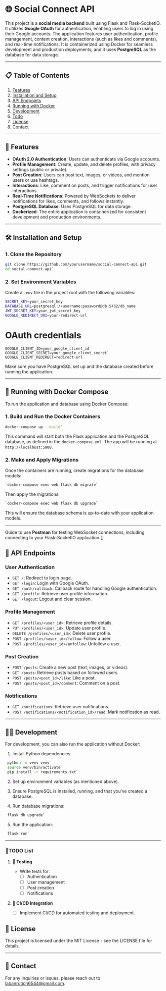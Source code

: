 # 🌐 Social Connect API


This project is a **social media backend** built using Flask and Flask-SocketIO. It utilizes **Google OAuth** for authentication, enabling users to log in using their Google accounts. The application features user authentication, profile management, content creation, interactions (such as likes and comments), and real-time notifications. It is containerized using Docker for seamless development and production deployments, and it uses **PostgreSQL** as the database for data storage.



----------

## 📋 Table of Contents

1.  [Features](#features)
2.  [Installation and Setup](#installation-and-setup)
3.  [API Endpoints](#api-endpoints)
4.  [Running with Docker](#running-with-docker)
5.  [Development](#development)
6.   [Todo](#Todo)
7.  [License](#license)
8.  [Contact](#contact)

----------

## 🚀 Features

-   **OAuth 2.0 Authentication**: Users can authenticate via Google accounts.
-   **Profile Management**: Create, update, and delete profiles, with privacy settings (public or private).
-   **Post Creation**: Users can post text, images, or videos, and mention users or use hashtags.
-   **Interactions**: Like, comment on posts, and trigger notifications for user interactions.
-   **Real-Time Notifications**: Powered by WebSockets to deliver notifications for likes, comments, and follows instantly.
-   **PostgreSQL Database**: Uses PostgreSQL for data storage.
-   **Dockerized**: The entire application is containerized for consistent development and production environments.

----------

## 🛠️ Installation and Setup

### 1. Clone the Repository

```bash
git clone https://github.com/yourusername/social-connect-api.git
cd social-connect-api` 
```
### 2. Set Environment Variables

Create a `.env` file in the project root with the following variables:

```bash
SECRET_KEY=your_secret_key
DATABASE_URL=postgresql://username:password@db:5432/db_name
JWT_SECRET_KEY=your_jwt_secret_key
GOOGLE_REDIRECT_URI=your-redirect-url
```
# OAuth credentials
```
GOOGLE_CLIENT_ID=your_google_client_id
GOOGLE_CLIENT_SECRET=your_google_client_secret`
GOOGLE_CLIENT_REDIRECT=redirect-url

```
Make sure you have PostgreSQL set up and the database created before running the application.

----------

## 🐳 Running with Docker Compose

To run the application and database using Docker Compose:

### 1. Build and Run the Docker Containers

```bash
docker-compose up --build` 
```
This command will start both the Flask application and the PostgreSQL database, as defined in the `docker-compose.yml`. The app will be running at `http://localhost:5000`.

### 2. Make and Apply Migrations

Once the containers are running, create migrations for the database models:

```bash
`docker-compose exec web flask db migrate` 
```
Then apply the migrations:

```bash
`docker-compose exec web flask db upgrade` 
```
This will ensure the database schema is up-to-date with your application models.

----------

Guide to use **Postman** for testing WebSocket connections, including connecting to your Flask-SocketIO application []

## 📡 API Endpoints

### **User Authentication**

-   `GET /`: Redirect to login page.
-   `GET /login`: Login with Google OAuth.
-   `GET /auth/callback`: Callback route for handling Google authentication.
-   `GET /profile`: Retrieve user profile information.
-   `GET /logout`: Logout and clear session.
### **Profile Management**

-   `GET /profiles/<user_id>`: Retrieve profile details.
-   `PUT /profiles/<user_id>`: Update user profile.
-   `DELETE /profiles/<user_id>`: Delete user profile.
-   `POST /profiles/<user_id>/follow`: Follow a user.
-   `POST /profiles/<user_id>/unfollow`: Unfollow a user.

### **Post Creation**

-   `POST /posts`: Create a new post (text, images, or videos).
-   `GET /posts`: Retrieve posts based on followed users.
-   `POST /posts/<post_id>/like`: Like a post.
-   `POST /posts/<post_id>/comment`: Comment on a post.

### **Notifications**

-   `GET /notifications`: Retrieve user notifications.
-   `POST /notifications/<notification_id>/read`: Mark notification as read.

----------

## 🧑‍💻 Development

For development, you can also run the application without Docker:

1.  Install Python dependencies:
    
   ``` bash
    python -m venv venv
    source venv/bin/activate
    pip install -r requirements.txt` 
   ```
2.  Set up environment variables (as mentioned above).
    
3.  Ensure PostgreSQL is installed, running, and that you’ve created a database.
    
4.  Run database migrations:
    
   ``` bash
    flask db upgrade` 
   ```
5.  Run the application:
    
   ```bash
    flask run` 
   ```

----------

### 📝TODO List

1.  **🧪 Testing**
    
    -   Write tests for:
        -  [ ]  Authentication
        -   [ ]  User management
        -  [ ]   Post creation
        -   [ ]  Notifications
2.  **🔄 CI/CD Integration**
    
    - [ ]   Implement CI/CD for automated testing and deployment.

## 📜 License

This project is licensed under the MIT License - see the LICENSE file for details.

----------

## 📧 Contact

For any inquiries or issues, please reach out to labanrotich6544@gmail.com.